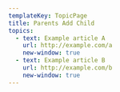 ```yaml
---
templateKey: TopicPage
title: Parents Add Child
topics:
  - text: Example article A
    url: http://example.com/a
    new-window: true
  - text: Example article B
    url: http://example.com/b
    new-window: true
---
```

